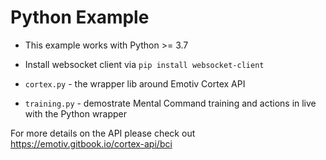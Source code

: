 # Python Example

- This example works with Python >= 3.7

- Install websocket client via  `pip install websocket-client`

- `cortex.py` - the wrapper lib around Emotiv Cortex API

- `training.py` - demostrate Mental Command training and actions in live with the Python wrapper

For more details on the API please check out https://emotiv.gitbook.io/cortex-api/bci
